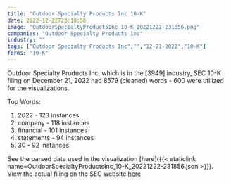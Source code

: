 ```yaml
---
title: "Outdoor Specialty Products Inc 10-K"
date: 2022-12-22T23:18:56
image: "OutdoorSpecialtyProductsInc_10-K_20221222-231856.png"
companies: "Outdoor Specialty Products Inc"
industry: ""
tags: ["Outdoor Specialty Products Inc","","12-21-2022","10-K"]
forms: "10-K"
---
```

Outdoor Specialty Products Inc, which is in the  [3949] industry, SEC 10-K filing on December 21, 2022 had 8579 (cleaned) words - 600 were utilized for the visualizations.

Top Words:
1. 2022 - 123 instances
2. company - 118 instances
3. financial - 101 instances
4. statements - 94 instances
5. 30 - 92 instances


See the parsed data used in the visualization [here]({{< staticlink name=OutdoorSpecialtyProductsInc_10-K_20221222-231856.json >}}).  
View the actual filing on the SEC website [here](https://www.sec.gov/Archives/edgar/data/1610718/0001213900-22-081765.txt)